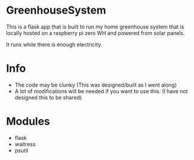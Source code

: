 # GreenhouseSystem
This is a flask app that is built to run my home greenhouse system that is locally hosted on a raspberry pi zero WH and powered from solar panels.

It runs while there is enough electricity. 

# Info
- The code may be clunky (This was designed/built as I went along)
- A lot of modifications will be needed if you want to use this. (I have not designed this to be shared)

# Modules
- flask
- waitress
- psutil
